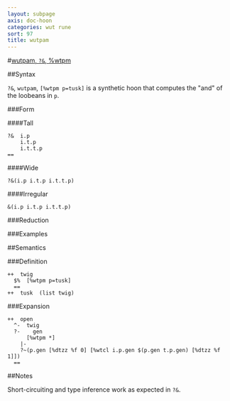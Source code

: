 ```yaml
---
layout: subpage
axis: doc-hoon
categories: wut rune
sort: 97
title: wutpam
---
```




#[wutpam, `?&`, %wtpm](#wtpm)

##Syntax

`?&`, `wutpam`, `[%wtpm p=tusk]` is a synthetic hoon that
computes the "and" of the loobeans in `p`.

###Form

####Tall

    ?&  i.p
        i.t.p
        i.t.t.p
    ==

####Wide

    ?&(i.p i.t.p i.t.t.p)

####Irregular

    &(i.p i.t.p i.t.t.p)

###Reduction

###Examples

##Semantics

###Definition

    ++  twig  
      $%  [%wtpm p=tusk]
      ==
    ++  tusk  (list twig)

###Expansion

    ++  open
      ^-  twig
      ?-    gen
          [%wtpm *]
        |-
        ?~(p.gen [%dtzz %f 0] [%wtcl i.p.gen $(p.gen t.p.gen) [%dtzz %f 1]])
      ==

##Notes

Short-circuiting and type inference work as expected in `?&`.

